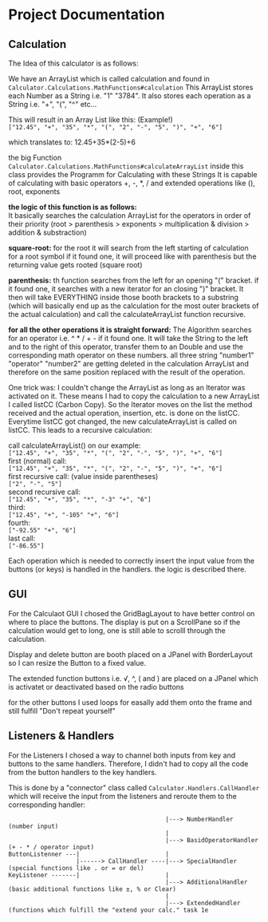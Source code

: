 # Project Documentation

## Calculation

The Idea of this calculator is as follows:

We have an ArrayList<String> which is called calculation and found in
`Calculator.Calculations.MathFunctions#calculation`
This ArrayList stores each Number as a String i.e. "1" "3784".
It also stores each operation as a String i.e. "+", "(", "^" etc...

This will result in an Array List like this: (Example!)  
```["12.45", "+", "35", "*", "(", "2", "-", "5", ")", "+", "6"]```

which translates to:
12.45+35*(2-5)+6

the big Function
`Calculator.Calculations.MathFunctions#calculateArrayList`
inside this class provides the Programm for Calculating with these Strings
It is capable of calculating with basic operators +, -, *, /
and extended operations like (), root, exponents

**the logic of this function is as follows:**  
It basically searches the calculation ArrayList for the operators
in order of their priority (root > parenthesis > exponents > multiplication & division > addition & substraction)

**square-root:**
for the root it will search from the left starting of calculation for a root symbol
if it found one, it will proceed like with parenthesis but the returning value gets rooted (square root)
 
**parenthesis:**
th function searches from the left for an opening "(" bracket. if it found one, it searches with a new iterator for
an closing ")" bracket. It then will take EVERYTHING inside those booth brackets to a substring (which will basically
end up as the calculation for the most outer brackets of the actual calculation) and call the calculateArrayList
function recursive.

**for all the other operations it is straight forward:**
The Algorithm searches for an operator i.e. ^ * / + -
if it found one. It will take the String to the left and to the right of this operator, transfer them to an Double and
use the corresponding math operator on these numbers. all three string "number1" "operator" "number2" are getting deleted
in the calculation ArrayList and therefore on the same position replaced with the result of the operation.

One trick was:
I couldn't change the ArrayList as long as an Iterator was activated on it. These means I had to copy the calculation to a
new ArrayList I called listCC (Carbon Copy). So the Iterator moves on the list the method received and the actual operation,
insertion, etc. is done on the listCC. Everytime listCC got changed, the new calculateArrayList is called on listCC.
This leads to a recursive calculation:

call calculateArrayList() on our example:    
```["12.45", "+", "35", "*", "(", "2", "-", "5", ")", "+", "6"]```  
first (normal) call:  
```["12.45", "+", "35", "*", "(", "2", "-", "5", ")", "+", "6"]```  
first recursive call: (value inside parentheses)  
```["2", "-", "5"]```  
second recursive call:  
```["12.45", "+", "35", "*", "-3" "+", "6"]```  
third:  
```["12.45", "+", "-105" "+", "6"]```  
fourth:  
```["-92.55" "+", "6"]```  
last call:  
```["-86.55"]```

Each operation which is needed to correctly insert the input value from the buttons (or keys) is handled in the handlers.
the logic is described there.

## GUI

For the Calculaot GUI I chosed the GridBagLayout to have better control on where to place the buttons.
The display is put on a ScrollPane so if the calculation would get to long, one is still able to scrolll through the calculation.

Display and delete button are booth placed on a JPanel with BorderLayout so I can resize the Button to a fixed value.

The extended function buttons i.e. √, ^, ( and ) are placed on a JPanel which is activatet or deactivated based on the
radio buttons

for the other buttons I used loops for easally add them onto the frame and still fulfill "Don't repeat yourself"

## Listeners & Handlers

For the Listeners I chosed a way to channel both inputs from key and buttons to the same handlers.
Therefore, I didn't had to copy all the code from the button handlers to the key handlers.

This is done by a "connector" class called
`Calculator.Handlers.CallHandler`
which will receive the input from the listeners and reroute them to the corresponding handler:

```
                                            |---> NumberHandler (number input)
                                            |
                                            |---> BasidOperatorHandler (+ - * / operator input)
ButtonListenner ---|                        |
                   |------> CallHandler ----|---> SpecialHandler (special functions like . or = or del)
KeyListener -------|                        |
                                            |---> AdditionalHandler (basic additional functions like ±, % or Clear)
                                            |   
                                            |---> ExtendedHandler (functions which fulfill the "extend your calc." task 1e
```
